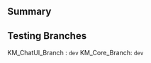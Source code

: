## Summary
<!-- Simple summary of what was changed. -->

## Testing Branches
<!-- Which branch the code should be tested? Add the code in `<BRANCH_NAME>`. -->
KM_ChatUI_Branch : `dev`
KM_Core_Branch: `dev`
